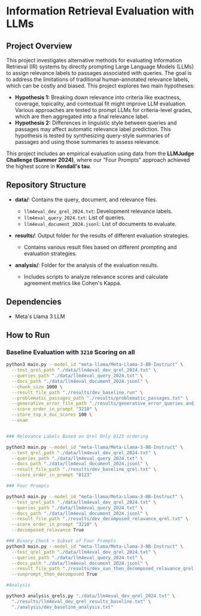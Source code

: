 # Information Retrieval Evaluation with LLMs

## Project Overview

This project investigates alternative methods for evaluating Information Retrieval (IR) systems by directly prompting Large Language Models (LLMs) to assign relevance labels to passages associated with queries. The goal is to address the limitations of traditional human-annotated relevance labels, which can be costly and biased. This project explores two main hypotheses:

- **Hypothesis 1:** Breaking down relevance into criteria like exactness, coverage, topicality, and contextual fit might improve LLM evaluation. Various approaches are tested to prompt LLMs for criteria-level grades, which are then aggregated into a final relevance label.
- **Hypothesis 2:** Differences in linguistic style between queries and passages may affect automatic relevance label prediction. This hypothesis is tested by synthesizing query-style summaries of passages and using those summaries to assess relevance.

This project includes an empirical evaluation using data from the **LLMJudge Challenge (Summer 2024)**, where our "Four Prompts" approach achieved the highest score in **Kendall's tau**.

## Repository Structure

- **data/**: Contains the query, document, and relevance files.
  - `llm4eval_dev_qrel_2024.txt`: Development relevance labels.
  - `llm4eval_query_2024.txt`: List of queries.
  - `llm4eval_document_2024.jsonl`: List of documents to evaluate.
  
- **results/**: Output folder for the results of different evaluation strategies.
  - Contains various result files based on different prompting and evaluation strategies.
  
- **analysis/**: Folder for the analysis of the evaluation results.
  - Includes scripts to analyze relevance scores and calculate agreement metrics like Cohen's Kappa.

## Dependencies

- Meta's Llama 3 LLM

## How to Run

### Baseline Evaluation with `3210` Scoring on all

```bash
python3 main.py --model_id "meta-llama/Meta-Llama-3-8B-Instruct" \
  --test_qrel_path "./data/llm4eval_dev_qrel_2024.txt" \
  --queries_path "./data/llm4eval_query_2024.txt" \
  --docs_path "./data/llm4eval_document_2024.jsonl" \
  --chunk_size 1000 \
  --result_file_path "./results/dev_baseline.run" \
  --problematic_passages_path "./results/problematic_passages.txt" \
  --generative_error_file_path "./results/generative_error_queries_and_responses_dev_baseline.txt" \
  --score_order_in_prompt "3210" \
  --store_top_k_doc_scores 100 \
  --exam


### Relevance Labels Based on Qrel Only 0123 ordering

python3 main.py --model_id "meta-llama/Meta-Llama-3-8B-Instruct" \
  --test_qrel_path "./data/llm4eval_dev_qrel_2024.txt" \
  --queries_path "./data/llm4eval_query_2024.txt" \
  --docs_path "./data/llm4eval_document_2024.jsonl" \
  --result_file_path "./results/dev_baseline_qrel.txt" \
  --score_order_in_prompt "0123" 

### Four Prompts

python3 main.py --model_id "meta-llama/Meta-Llama-3-8B-Instruct" \
  --test_qrel_path "./data/llm4eval_dev_qrel_2024.txt" \
  --queries_path "./data/llm4eval_query_2024.txt" \
  --docs_path "./data/llm4eval_document_2024.jsonl" \
  --result_file_path "./results/dev_decomposed_relavance_qrel.txt" \
  --score_order_in_prompt "3210" \
  --decomposed_relavance True

### Binary Check + Subset of Four Prompts
python3 main.py --model_id "meta-llama/Meta-Llama-3-8B-Instruct" \
  --test_qrel_path "./data/llm4eval_dev_qrel_2024.txt" \
  --queries_path "./data/llm4eval_query_2024.txt" \
  --docs_path "./data/llm4eval_document_2024.jsonl" \
  --result_file_path "./results/dev_sun_then_decomposed_relavance_qrel.txt" \
  --sunprompt_then_decomposed True

#Analysis

python3 analysis_qrels.py "./data/llm4eval_dev_qrel_2024.txt" \
  "./results/llm4eval_dev_qrel_results_baseline.txt" \
  "./analysis/dev_baseline_analysis.txt"
